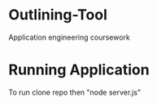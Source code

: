 # Outlining-Tool
Application engineering coursework

# Running Application
To run clone repo then "node server.js"
